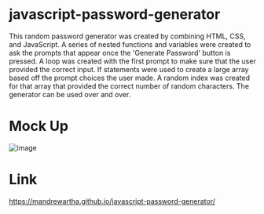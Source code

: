 # javascript-password-generator

This random password generator was created by combining HTML, CSS, and JavaScript. A series of nested functions and variables were created to ask the prompts that appear once the 'Generate Password' button is pressed. A loop was created with the first prompt to make sure that the user provided the correct input. If statements were used to create a large array based off the prompt choices the user made. A random index was created for that array that provided the correct number of random characters. The generator can be used over and over. 

# Mock Up

![image](https://user-images.githubusercontent.com/84876493/123358173-d50c7d00-d51f-11eb-8e0e-e647c29ba88a.png)

# Link
https://mandrewartha.github.io/javascript-password-generator/
